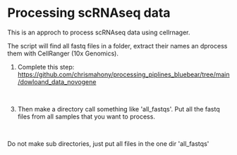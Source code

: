 # Processing scRNAseq data

This is an approch to process scRNAseq data using cellrnager. 
<br>

The script will find all fastq files in a folder, extract their names an dprocess them with CellRanger (10x Genomics). 
<br>


1. Complete this step: https://github.com/chrismahony/processing_piplines_bluebear/tree/main/dowloand_data_novogene
 <br>

3. Then make a directory call something like 'all_fastqs'. Put all the fastq files from all samples that you want to process.
 <br>

Do not make sub directories, just put all files in the one dir 'all_fastqs'
